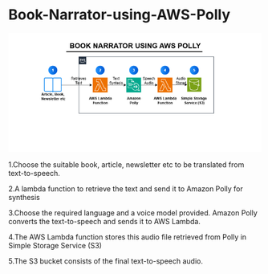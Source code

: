 # Book-Narrator-using-AWS-Polly
![](AWS%20Polly.png)

1.Choose the suitable book, article, newsletter etc to be translated from text-to-speech. 

2.A lambda function to retrieve the text and send it to Amazon Polly for synthesis 

3.Choose the required language and a voice model provided. Amazon Polly converts the text-to-speech and sends it to AWS Lambda. 

4.The AWS Lambda function stores this audio file retrieved from Polly in Simple Storage Service (S3) 

5.The S3 bucket consists of the final text-to-speech audio.
